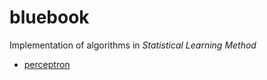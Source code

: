 # bluebook
Implementation of algorithms in *Statistical Learning Method*

+ [perceptron](perceptron/)
